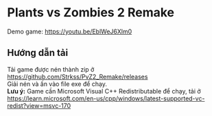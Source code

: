 # Plants vs Zombies 2 Remake

Demo game: https://youtu.be/EblWeJ6Xlm0

## Hướng dẫn tải

Tải game được nén thành zip ở https://github.com/Strkss/PvZ2_Remake/releases  
Giải nén và ấn vào file exe để chạy.  
**Lưu ý:** Game cần Microsoft Visual C++ Redistributable để chạy, tải ở https://learn.microsoft.com/en-us/cpp/windows/latest-supported-vc-redist?view=msvc-170   
